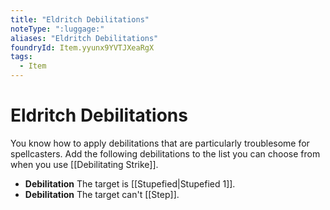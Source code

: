 ```yaml
---
title: "Eldritch Debilitations"
noteType: ":luggage:"
aliases: "Eldritch Debilitations"
foundryId: Item.yyunx9YVTJXeaRgX
tags:
  - Item
---
```


# Eldritch Debilitations

You know how to apply debilitations that are particularly troublesome for spellcasters. Add the following debilitations to the list you can choose from when you use [[Debilitating Strike]].

*   **Debilitation** The target is [[Stupefied|Stupefied 1]].
*   **Debilitation** The target can't [[Step]].
